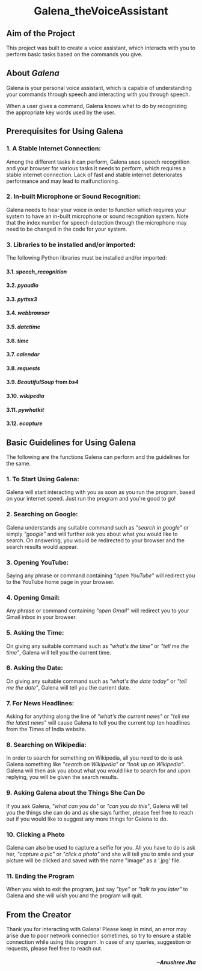 # <p align="center"> Galena_theVoiceAssistant </p>

## Aim of the Project 

This project was built to create a voice assistant, which interacts with you to perform basic tasks based on the commands you give.

## About *Galena*

Galena is your personal voice assistant, which is capable of understanding your commands through speech and interacting with you through speech. 

When a user gives a command, Galena knows what to do by recognizing the appropriate key words used by the user. 

## Prerequisites for Using Galena

### 1. A Stable Internet Connection:
Among the different tasks it can perform, Galena uses speech recognition and your browser for various tasks it needs to perform, which requires a stable internet connection. Lack of fast and stable internet deteriorates performance and may lead to malfunctioning. 

### 2. In-built Microphone or Sound Recognition:
Galena needs to hear your voice in order to function which requires your system to have an in-built microphone or sound recognition system. Note that the index number for speech detection through the microphone may need to be changed in the code for your system.

### 3. Libraries to be installed and/or imported:
The following Python libraries must be installed and/or imported:

#### 3.1. *speech_recognition*

#### 3.2. *pyaudio*

#### 3.3. *pyttsx3*

#### 3.4. *webbrowser*

#### 3.5. *datetime*

#### 3.6. *time*

#### 3.7. *calendar*

#### 3.8. *requests*

#### 3.9. *BeautifulSoup* from *bs4*

#### 3.10. *wikipedia*

#### 3.11. *pywhatkit*

#### 3.12. *ecapture*

## Basic Guidelines for Using Galena

The following are the functions Galena can perform and the guidelines for the same.

### 1. To Start Using Galena:

Galena will start interacting with you as soon as you run the program, based on your internet speed. Just run the program and you're good to go!

### 2. Searching on Google:

Galena understands any suitable command such as *"search in google"* or simply *"google"* and will further ask you about what you would like to search. On answering, you would be redirected to your browser and the search results would appear.

### 3. Opening YouTube:

Saying any phrase or command containing *"open YouTube"* will redirect you to the YouTube home page in your browser.

### 4. Opening Gmail:

Any phrase or command containing *"open Gmail"* will redirect you to your Gmail inbox in your browser.

### 5. Asking the Time: 

On giving any suitable command such as *"what's the time"* or *"tell me the time"*, Galena will tell you the current time.

### 6. Asking the Date:

On giving any suitable command such as *"what's the date today"* or *"tell me the date"*, Galena will tell you the current date.

### 7. For News Headlines: 

Asking for anything along the line of *"what's the current news"* or *"tell me the latest news"* will cause Galena to tell you the current top ten headlines from the Times of India website.

### 8. Searching on Wikipedia: 

In order to search for something on Wikipedia, all you need to do is ask Galena something like *"search on Wikipedia"* or *"look up on Wikipedia"*. Galena will then ask you about what you would like to search for and upon replying, you will be given the search results.

### 9. Asking Galena about the Things She Can Do

If you ask Galena, *"what can you do"* or *"can you do this"*, Galena will tell you the things she can do and as she says further, please feel free to reach out if you would like to suggest any more things for Galena to do. 

### 10. Clicking a Photo

Galena can also be used to capture a selfie for you. All you have to do is ask her, *"capture a pic"* or *"click a photo"* and she will tell you to smile and your picture will be clicked and saved with the name "image" as a '.jpg' file.

### 11. Ending the Program

When you wish to exit the program, just say *"bye"* or *"talk to you later"* to Galena and she will wish you and the program will quit. 

## From the Creator

Thank you for interacting with Galena! Please keep in mind, an error may arise due to poor network connection sometimes, so try to ensure a stable connection while using this program. In case of any queries, suggestion or requests, please feel free to reach out.

#### <p align="right"> *~Anushree Jha* </p>
